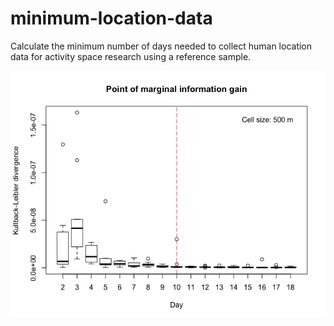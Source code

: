 # minimum-location-data
Calculate the minimum number of days needed to collect human location data for activity space research using a reference sample.

![](Rplot02.png)
